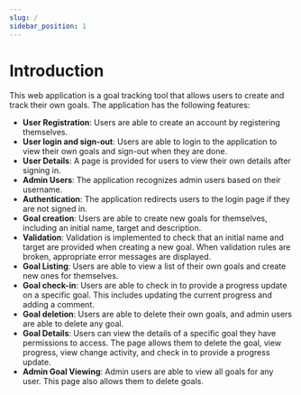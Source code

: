 ```yaml
---
slug: /
sidebar_position: 1
---
```


# Introduction

This web application is a goal tracking tool that allows users to create and track their own goals. The application has the following features:
- **User Registration**: Users are able to create an account by registering themselves.
- **User login and sign-out**: Users are able to login to the application to view their own goals and sign-out when they are done.
- **User Details**: A page is provided for users to view their own details after signing in.
- **Admin Users**: The application recognizes admin users based on their username.
- **Authentication**: The application redirects users to the login page if they are not signed in.
- **Goal creation**: Users are able to create new goals for themselves, including an initial name, target and description.
- **Validation**: Validation is implemented to check that an initial name and target are provided when creating a new goal. When validation rules are broken, appropriate error messages are displayed.
- **Goal Listing**: Users are able to view a list of their own goals and create new ones for themselves.
- **Goal check-in**: Users are able to check in to provide a progress update on a specific goal. This includes updating the current progress and adding a comment.
- **Goal deletion**: Users are able to delete their own goals, and admin users are able to delete any goal.
- **Goal Details**: Users can view the details of a specific goal they have permissions to access. The page allows them to delete the goal, view progress, view change activity, and check in to provide a progress update.
- **Admin Goal Viewing**: Admin users are able to view all goals for any user. This page also allows them to delete goals.
